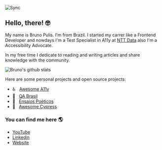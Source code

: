 ![Sync](https://github.com/brunopulis/brunopulis/workflows/Sync/badge.svg)

## Hello, there! 🤓

My name is Bruno Pulis. I'm from Brazil. I started my carrer like a Frontend Developer and nowdays I'm a Test Specialist in A11y at [NTT Data](https://www.everis.com/global/en) also I'm a Accessibility Advocate.

In my free time I dedicate to reading and writing articles and share knowledge with the community.

![Bruno's github stats](https://github-readme-stats.vercel.app/api?username=brunopulis&show_icons=true)

Here are some personal projects and open source projects:

* ♿ &nbsp; [Awesome A11y](https://github.com/brunopulis/awesome-a11y)
* 🐞 &nbsp; [QA Brasil](https://github.com/qa-brasil)
* 📓 &nbsp; [Ensaios Poéticos](https://ensaiospoeticos.com.br)
* 👾 &nbsp; [Awesome Cypress](https://github.com/brunopulis/awesome-cypress)

### You can find me here 🌎

* [YouTube](https://www.youtube.com/c/BrunoPulis)
* [Linkedin](https://www.linkedin.com/in/pulis)
* [Website](https://brunopulis.com)
